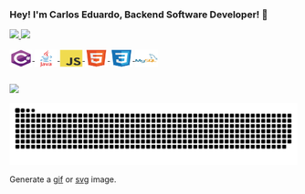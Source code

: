 ### Hey! I'm Carlos Eduardo, Backend Software Developer! 👋


<div>
<a href="https://github.com/Carlosefpapa">
  <img heigth="180em" src="https://github-readme-stats.vercel.app/api?username=Carlosefpapa&show_icons=false=dracula&theme=dark&include_all_commits=true&count_private=true"/>
  <img heigth="180em" src="https://github-readme-stats.vercel.app/api/top-langs/?username=Carlosefpapa&layout=compact&langs_count=16&theme=dark"/>

  </div>
<div style="display: inline_block"><br>
<img align="center" alt="Carlos-C#" height="30" width="40" src="https://github.com/devicons/devicon/blob/master/icons/csharp/csharp-original.svg">
<img align="center" alt="Carlos-Java" height="30" width="40" src="https://github.com/devicons/devicon/blob/master/icons/java/java-original-wordmark.svg">
<img align="center" alt="Carlos-Js" height="30" width="40" src="https://github.com/devicons/devicon/blob/master/icons/javascript/javascript-original.svg">
<img align="center" alt="Carlos-Html" height="30" width="40" src="https://github.com/devicons/devicon/blob/master/icons/html5/html5-original.svg">
<img align="center" alt="Carlos-Css" height="30" width="40" src="https://github.com/devicons/devicon/blob/master/icons/css3/css3-original.svg">
<img align="center" alt="Carlos-Mysql" height="30" width="40" src="https://github.com/devicons/devicon/blob/master/icons/mysql/mysql-original-wordmark.svg">
</div>         
  
 ##
  
 <div>
   <a href="https://www.linkedin.com/in/carlos-eduardo-f-p/" target="_blank"><img src="https://img.shields.io/badge/LinkedIn-0077B5?style=for-the-badge&logo=linkedin&logoColor=white" target="_blank"></a>
  </div>
  
 ![](https://github.com/Platane/snk/raw/output/github-contribution-grid-snake.svg)

Generate a [gif](https://github.com/Platane/snk/raw/output/github-contribution-grid-snake.gif) or [svg](https://github.com/Platane/snk/raw/output/github-contribution-grid-snake.svg) image.
